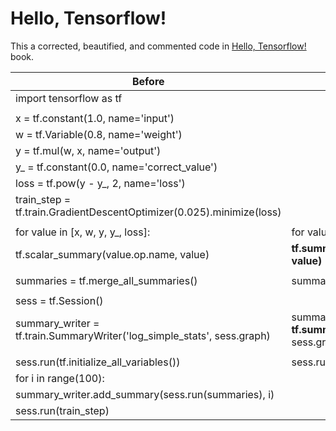# Hello, Tensorflow!

This a corrected, beautified, and commented code in [Hello, Tensorflow!](https://www.oreilly.com/learning/hello-tensorflow) book.

| Before                                                                 | After                                                                  |
| ---------------------------------------------------------------------- | ---------------------------------------------------------------------- |
|import tensorflow as tf                                                 |                                                                        |
|                                                                        |                                                                        |
|x = tf.constant(1.0, name='input')                                      |                                                                        |
|w = tf.Variable(0.8, name='weight')                                     |                                                                        |
|y = tf.mul(w, x, name='output')                                         |                                                                        |
|y_ = tf.constant(0.0, name='correct_value')                             |                                                                        |
|loss = tf.pow(y - y_, 2, name='loss')                                   |                                                                        |
|train_step = tf.train.GradientDescentOptimizer(0.025).minimize(loss)    |                                                                        |
|                                                                        |                                                                        |
|for value in [x, w, y, y_, loss]:                                       |for value in [x, w, y, y_, loss]:                                       |
|    tf.scalar_summary(value.op.name, value)                             |   **tf.summary.scalar(value.op.name, value)**                          |
|                                                                        |                                                                        |
|summaries = tf.merge_all_summaries()                                    |summaries = **tf.summary.merge_all()**                                  |
|                                                                        |                                                                        |
|sess = tf.Session()                                                     |                                                                        |
|summary_writer = tf.train.SummaryWriter('log_simple_stats', sess.graph) |summary_writer = **tf.summary.FileWriter**('log_simple_stats', sess.graph)|
|                                                                        |                                                                        |
|sess.run(tf.initialize_all_variables())                                 |sess.run(**tf.global_variables_initializer()**)                         |
|for i in range(100):                                                    |                                                                        |
|    summary_writer.add_summary(sess.run(summaries), i)                  |                                                                        |
|    sess.run(train_step)                                                |                                                                        |

